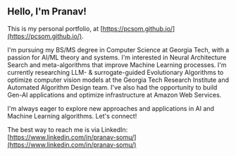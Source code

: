 ## Hello, I'm Pranav!

This is my personal portfolio, at [https://pcsom.github.io/](https://pcsom.github.io/).

I'm pursuing my BS/MS degree in Computer Science at Georgia Tech, with a passion for AI/ML theory and systems. I'm interested in Neural Architecture Search and meta-algorithms that improve Machine Learning processes. I'm currently researching LLM- & surrogate-guided Evolutionary Algorithms to optimize computer vision models at the Georgia Tech Research Institute and Automated Algorithm Design team. I've also had the opportunity to build Gen-AI applications and optimize infrastructure at Amazon Web Services. 

I'm always eager to explore new approaches and applications in AI and Machine Learning algorithms. Let's connect!

The best way to reach me is via LinkedIn: [https://www.linkedin.com/in/pranav-somu/](https://www.linkedin.com/in/pranav-somu/)
